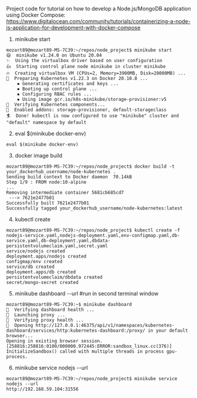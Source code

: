 Project code for tutorial on how to develop a Node.js/MongoDB application using Docker Compose: https://www.digitalocean.com/community/tutorials/containerizing-a-node-js-application-for-development-with-docker-compose


1) minikube start

```
mozart89@mozart89-MS-7C39:~/repos/node_project$ minikube start
😄  minikube v1.24.0 on Ubuntu 20.04
✨  Using the virtualbox driver based on user configuration
👍  Starting control plane node minikube in cluster minikube
🔥  Creating virtualbox VM (CPUs=2, Memory=3900MB, Disk=20000MB) ...
🐳  Preparing Kubernetes v1.22.3 on Docker 20.10.8 ...
    ▪ Generating certificates and keys ...
    ▪ Booting up control plane ...
    ▪ Configuring RBAC rules ...
    ▪ Using image gcr.io/k8s-minikube/storage-provisioner:v5
🔎  Verifying Kubernetes components...
🌟  Enabled addons: storage-provisioner, default-storageclass
🏄  Done! kubectl is now configured to use "minikube" cluster and "default" namespace by default
```

2) eval $(minikube docker-env)

```
eval $(minikube docker-env)

```
3) docker image build

```
mozart89@mozart89-MS-7C39:~/repos/node_project$ docker build -t your_dockerhub_username/node-kubernetes .
Sending build context to Docker daemon  70.14kB
Step 1/9 : FROM node:10-alpine
...
Removing intermediate container 5681cb685cd7
 ---> 7621e2477b01
Successfully built 7621e2477b01
Successfully tagged your_dockerhub_username/node-kubernetes:latest

```

4) kubectl create

```
mozart89@mozart89-MS-7C39:~/repos/node_project$ kubectl create -f nodejs-service.yaml,nodejs-deployment.yaml,env-configmap.yaml,db-service.yaml,db-deployment.yaml,dbdata-persistentvolumeclaim.yaml,secret.yaml
service/nodejs created
deployment.apps/nodejs created
configmap/env created
service/db created
deployment.apps/db created
persistentvolumeclaim/dbdata created
secret/mongo-secret created

```

5) minikube dashboard --url #run in second terminal window

```
mozart89@mozart89-MS-7C39:~$ minikube dashboard
🤔  Verifying dashboard health ...
🚀  Launching proxy ...
🤔  Verifying proxy health ...
🎉  Opening http://127.0.0.1:46375/api/v1/namespaces/kubernetes-dashboard/services/http:kubernetes-dashboard:/proxy/ in your default browser...
Opening in existing browser session.
[258816:258816:0100/000000.972445:ERROR:sandbox_linux.cc(376)] InitializeSandbox() called with multiple threads in process gpu-process.
```

6) minikube service nodejs --url

```
mozart89@mozart89-MS-7C39:~/repos/node_project$ minikube service nodejs --url
http://192.168.59.104:31556

```
